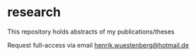 # research
This repository holds abstracts of my publications/theses

Request full-access via email henrik.wuestenberg@hotmail.de

